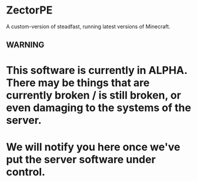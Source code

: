# ZectorPE
A custom-version of steadfast, running latest versions of Minecraft.


## WARNING
# This software is currently in ALPHA. There may be things that are currently broken / is still broken, or even damaging to the systems of the server.
# We will notify you here once we've put the server software under control.
